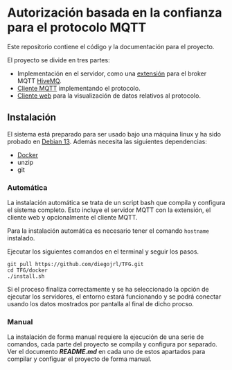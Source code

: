 # Autorización basada en la confianza para el protocolo MQTT
Este repositorio contiene el código y la documentación para el proyecto.

El proyecto se divide en tres partes:
- Implementación en el servidor, como una [extensión](trust-extension) para el broker MQTT [HiveMQ](https://www.hivemq.com/products/mqtt-broker/).
- [Cliente MQTT](client) implementando el protocolo.
- [Cliente web](web) para la visualización de datos relativos al protocolo.

## Instalación
El sistema está preparado para ser usado bajo una máquina linux y ha sido probado en [Debian 13](https://www.debian.org/index.es.html). Además necesita las siguientes dependencias:
- [Docker](https://docs.docker.com/engine/install/)
- unzip
- git

### Automática
La instalación automática se trata de un script bash que compila y configura el sistema completo. Esto incluye el servidor MQTT con la extensión, el cliente web y opcionalmente el cliente MQTT.

Para la instalación automática es necesario tener el comando `hostname` instalado.

Ejecutar los siguientes comandos en el terminal y seguir los pasos.
```shell
git pull https://github.com/diegojrl/TFG.git
cd TFG/docker
./install.sh
```
Si el proceso finaliza correctamente y se ha seleccionado la opción de ejecutar los servidores, el entorno estará funcionando y se podrá conectar usando los datos mostrados por pantalla al final de dicho procso.

### Manual
La instalación de forma manual requiere la ejecución de una serie de comandos, cada parte del proyecto se compila y configura por separado. Ver el documento ***README.md*** en cada uno de estos apartados para compilar y configuar el proyecto de forma manual.
